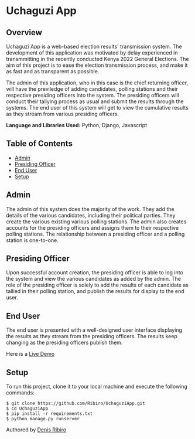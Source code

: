 # Uchaguzi App
## Overview
Uchaguzi App is a web-based election results' transmission system. The development of this application was motivated by delay experienced in transmmitting in the recently conducted Kenya 2022 General Elections. The aim of this project is to ease the election transmission process, and make it as fast and as transparent as possible.

The admin of this application, who in this case is the chief returning officer, will have the previledge of adding candidates, polling stations and their respective presiding officers into the system. The presiding officers will conduct their tallying process as usual and submit the results through the systems. The end user of this system will get to view the cumulative results as they stream from various presiding officers.

**Language and Libraries Used:** Python, Django, Javascript

## Table of Contents
* [Admin](#admin)
* [Presiding Officer](#po)
* [End User](#end-user)
* [Setup](#setup)

<a name="admin"></a>
## Admin
The admin of this system does the majority of the work. They add the details of the various candidates, including their political parties.
They create the various existing various polling stations. The admin also creates accounts for the presiding officers and assigns them to their respective
polling stations. The relationship between a presiding officer and a polling station is one-to-one.


<a name="po"></a>
## Presiding Officer
Upon successful account creation, the presiding officer is able to log into the system and view the various candidates as added by the admin.
The role of the presiding officer is solely to add the results of each candidate as tallied in their polling station, and publish the results
for display to the end user.

<a name="end-user"></a>
## End User
The end user is presented with a well-designed user interface displaying the results as they stream from the presiding officers. The results keep changing as the presiding officers publish them.

Here is a <a href="https://uchaguziapp-production.up.railway.app/">Live Demo</a>

<a name="setup"></a>
## Setup
To run this project, clone it to your local machine and execute the following commands:

```angular2html
$ git clone https://github.com/Ribiro/UchaguziApp.git
$ cd UchaguziApp
$ pip install -r requirements.txt
$ python manage.py runserver
```

Authored by <a target=”_blank”  href="https://github.com/Ribiro">Denis Ribiro</a>
